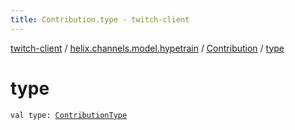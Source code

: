 ```yaml
---
title: Contribution.type - twitch-client
---
```


[twitch-client](../../index.html) / [helix.channels.model.hypetrain](../index.html) / [Contribution](index.html) / [type](./type.html)

# type

`val type: `[`ContributionType`](../-contribution-type/index.html)